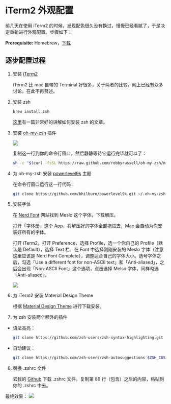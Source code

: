 # iTerm2 外观配置

前几天在使用 iTerm2 的时候，发现配色很久没有换过，慢慢已经看腻了，于是决定重新进行外观配置。步骤如下：

**Prerequisite:** Homebrew，[下载](https://brew.sh/index_zh-cn)

## 逐步配置过程
1. 安装 [iTerm2](https://www.iterm2.com/)

	iTerm2 比 mac 自带的 Terminal 好很多，关于两者的比较，网上已经有众多讨论，在此不再赘述。

2. 安装 zsh

	```bash
	brew install zsh
	```

	[这里](https://rick.cogley.info/post/use-homebrew-zsh-instead-of-the-osx-default/)有一篇非常好的讲解如何安装 zsh 的文章。
3. 安装 [oh-my-zsh](https://ohmyz.sh) 插件

	![](https://ohmyz.sh/img/OMZLogo_BnW.png)

	复制这一行到你的命令行窗口，然后静静等待它运行完毕就可以了：

	```bash
	sh -c "$(curl -fsSL https://raw.github.com/robbyrussell/oh-my-zsh/master/tools/install.sh)"
	```
4. 为 oh-my-zsh 安装 [powerlevel9k](https://github.com/bhilburn/powerlevel9k) 主题

	在命令行窗口运行这一行代码：
	```bash
	git clone https://github.com/bhilburn/powerlevel9k.git ~/.oh-my-zsh/custom/themes/powerlevel9k
	```
5. 安装字体

	在 [Nerd Font](https://nerdfonts.com/#downloads) 网站找到 Meslo 这个字体，下载解压。

	打开「字体册」这个 App，将解压好的字体全部拖进去，Mac 会自动为你安装好所有的字体。

	打开 iTerm2，打开 Preference，选择 Profile，选一个你自己的 Profile（默认是 Default），选择 Text 栏，在 Font 中选择刚刚安装的 Meslo 字体（注意这里应该是 Nerd Font Complete），调整适合自己的字体大小。选号字体之后，勾选「Use a different font for non-ASCII text」和「Anti-aliased」，之后会出现「Non-ASCII Font」这个选项，点击选择 Melso 字体，同样勾选「Anti-aliased」。
	
	![](https://ws3.sinaimg.cn/large/006tNc79gy1g1z4jy6pysj319b0u07ko.jpg)
6. 为 iTerm2 安装 Material Design Theme

	根据 [Material Design Theme](https://github.com/MartinSeeler/iterm2-material-design) 进行下载安装。
7. 为 zsh 安装两个额外的插件
- 语法高亮：
	```bash
	git clone https://github.com/zsh-users/zsh-syntax-highlighting.git $ZSH_CUSTOM/plugins/zsh-syntax-highlighting
	```
- 自动建议：
	```bash
	git clone https://github.com/zsh-users/zsh-autosuggestions $ZSH_CUSTOM/plugins/zsh-autosuggestions
	```
8. 替换 .zshrc 文件

	去我的 [Github](https://github.com/AlainOUYANG/my_zsh_config) 下载 .zshrc 文件，复制第 89 行（包含）之后的内容，粘贴到你的 .zshrc 中去。

最终效果：
![](https://ws2.sinaimg.cn/large/006tNc79gy1g1z5ul36zgj31b80rudly.jpg)
